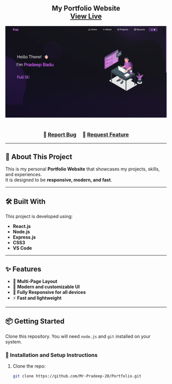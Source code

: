 <h2 align="center">
  My Portfolio Website<br/>
  <a href="https://your-live-demo-link.com" target="_blank">View Live</a>
</h2>

<div align="center">
  <img alt="Portfolio Demo" src="./Images/pradeep-readme-1.png" />
</div>

<br/>

<h3 align="center">
    🔹
    <a href="https://github.com/Mr-Pradeep-20/Portfolio/issues">Report Bug</a> &nbsp; &nbsp;
    🔹
    <a href="https://github.com/Mr-Pradeep-20/Portfolio/issues">Request Feature</a>
</h3>

---

## 🚀 About This Project

This is my personal **Portfolio Website** that showcases my projects, skills, and experiences.  
It is designed to be **responsive, modern, and fast**.  

---

## 🛠️ Built With

This project is developed using:

- **React.js**
- **Node.js**
- **Express.js**
- **CSS3**
- **VS Code**

---

## ✨ Features

- 📖 **Multi-Page Layout**
- 🎨 **Modern and customizable UI**
- 📱 **Fully Responsive for all devices**
- ⚡ **Fast and lightweight**

---

## 📦 Getting Started

Clone this repository. You will need `node.js` and `git` installed on your system.

### 🔹 Installation and Setup Instructions

1. Clone the repo:
   ```bash
   git clone https://github.com/Mr-Pradeep-20/Portfolio.git
